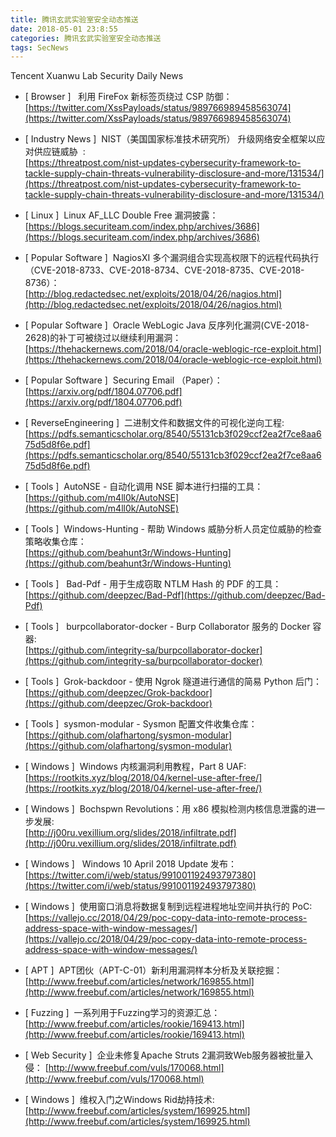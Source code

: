 ```yaml
---
title: 腾讯玄武实验室安全动态推送
date: 2018-05-01 23:8:55
categories: 腾讯玄武实验室安全动态推送
tags: SecNews
---
```


Tencent Xuanwu Lab Security Daily News  
* [ Browser ]   利用 FireFox 新标签页绕过 CSP 防御：   
[https://twitter.com/XssPayloads/status/989766989458563074](https://twitter.com/XssPayloads/status/989766989458563074)  

* [ Industry News ]  NIST（美国国家标准技术研究所） 升级网络安全框架以应对供应链威胁  :   
[https://threatpost.com/nist-updates-cybersecurity-framework-to-tackle-supply-chain-threats-vulnerability-disclosure-and-more/131534/](https://threatpost.com/nist-updates-cybersecurity-framework-to-tackle-supply-chain-threats-vulnerability-disclosure-and-more/131534/)  

* [ Linux ]  Linux AF_LLC Double Free 漏洞披露：   
[https://blogs.securiteam.com/index.php/archives/3686](https://blogs.securiteam.com/index.php/archives/3686)  

* [ Popular Software ]  NagiosXI 多个漏洞组合实现高权限下的远程代码执行（CVE-2018-8733、CVE-2018-8734、CVE-2018-8735、CVE-2018-8736）：   
[http://blog.redactedsec.net/exploits/2018/04/26/nagios.html](http://blog.redactedsec.net/exploits/2018/04/26/nagios.html)  

* [ Popular Software ]  Oracle WebLogic Java 反序列化漏洞(CVE-2018-2628)的补丁可被绕过以继续利用漏洞：   
[https://thehackernews.com/2018/04/oracle-weblogic-rce-exploit.html](https://thehackernews.com/2018/04/oracle-weblogic-rce-exploit.html)  

* [ Popular Software ]  Securing Email （Paper）：   
[https://arxiv.org/pdf/1804.07706.pdf](https://arxiv.org/pdf/1804.07706.pdf)  

* [ ReverseEngineering ]  二进制文件和数据文件的可视化逆向工程:   
[https://pdfs.semanticscholar.org/8540/55131cb3f029ccf2ea2f7ce8aa675d5d8f6e.pdf](https://pdfs.semanticscholar.org/8540/55131cb3f029ccf2ea2f7ce8aa675d5d8f6e.pdf)  

* [ Tools ]  AutoNSE - 自动化调用 NSE 脚本进行扫描的工具：   
[https://github.com/m4ll0k/AutoNSE](https://github.com/m4ll0k/AutoNSE)  

* [ Tools ]  Windows-Hunting - 帮助 Windows 威胁分析人员定位威胁的检查策略收集仓库：   
[https://github.com/beahunt3r/Windows-Hunting](https://github.com/beahunt3r/Windows-Hunting)  

* [ Tools ]   Bad-Pdf - 用于生成窃取 NTLM Hash 的 PDF 的工具：   
[https://github.com/deepzec/Bad-Pdf](https://github.com/deepzec/Bad-Pdf)  

* [ Tools ]   burpcollaborator-docker - Burp Collaborator 服务的 Docker 容器:   
[https://github.com/integrity-sa/burpcollaborator-docker](https://github.com/integrity-sa/burpcollaborator-docker)  

* [ Tools ]  Grok-backdoor - 使用 Ngrok 隧道进行通信的简易 Python 后门：   
[https://github.com/deepzec/Grok-backdoor](https://github.com/deepzec/Grok-backdoor)  

* [ Tools ]  sysmon-modular - Sysmon 配置文件收集仓库：   
[https://github.com/olafhartong/sysmon-modular](https://github.com/olafhartong/sysmon-modular)  

* [ Windows ]  Windows 内核漏洞利用教程，Part 8 UAF:   
[https://rootkits.xyz/blog/2018/04/kernel-use-after-free/](https://rootkits.xyz/blog/2018/04/kernel-use-after-free/)  

* [ Windows ]  Bochspwn Revolutions：用 x86 模拟检测内核信息泄露的进一步发展:   
[http://j00ru.vexillium.org/slides/2018/infiltrate.pdf](http://j00ru.vexillium.org/slides/2018/infiltrate.pdf)  

* [ Windows ]   Windows 10 April 2018 Update 发布：   
[https://twitter.com/i/web/status/991001192493797380](https://twitter.com/i/web/status/991001192493797380)  

* [ Windows ]  使用窗口消息将数据复制到远程进程地址空间并执行的 PoC:   
[https://vallejo.cc/2018/04/29/poc-copy-data-into-remote-process-address-space-with-window-messages/](https://vallejo.cc/2018/04/29/poc-copy-data-into-remote-process-address-space-with-window-messages/)  

* [ APT ]  APT团伙（APT-C-01）新利用漏洞样本分析及关联挖掘： 
[http://www.freebuf.com/articles/network/169855.html](http://www.freebuf.com/articles/network/169855.html)  

* [ Fuzzing ]  一系列用于Fuzzing学习的资源汇总： 
[http://www.freebuf.com/articles/rookie/169413.html](http://www.freebuf.com/articles/rookie/169413.html)  

* [ Web Security ]  企业未修复Apache Struts 2漏洞致Web服务器被批量入侵： 
[http://www.freebuf.com/vuls/170068.html](http://www.freebuf.com/vuls/170068.html)  

* [ Windows ]  维权入门之Windows Rid劫持技术: 
[http://www.freebuf.com/articles/system/169925.html](http://www.freebuf.com/articles/system/169925.html)  

